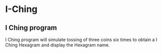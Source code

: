 # I-Ching
I Ching program
-------------------
I Ching program will simulate tossing of three coins six times to obtain a I Ching Hexagram and display the Hexagram name.
